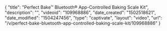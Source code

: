 {
    "title": "Perfect Bake&trade; Bluetooth&reg; App-Controlled Baking Scale Kit",
    "description": "",
    "videoid": "109968886",
    "date_created": "1502518621",
    "date_modified": "1504247456",
    "type": "captivate",
    "layout": "video",
    "url": "\/v\/perfect-bake-bluetooth-app-controlled-baking-scale-kit\/109968886"
}